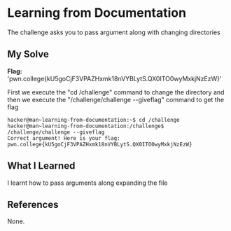 # Learning from Documentation
The challenge asks you to pass argument along with changing directories

## My Solve
**Flag:** 'pwn.college{kU5goCjF3VPAZHxmk18nVYBLytS.QX0ITO0wyMxkjNzEzW}'

First we execute the "cd /challenge" command to change the directory and then we execute the "/challenge/challenge --giveflag" command to get the flag
```
hacker@man~learning-from-documentation:~$ cd /challenge
hacker@man~learning-from-documentation:/challenge$ /challenge/challenge --giveflag
Correct argument! Here is your flag:
pwn.college{kU5goCjF3VPAZHxmk18nVYBLytS.QX0ITO0wyMxkjNzEzW}
```

## What I Learned
I learnt how to pass arguments along expanding the file

## References
None.
